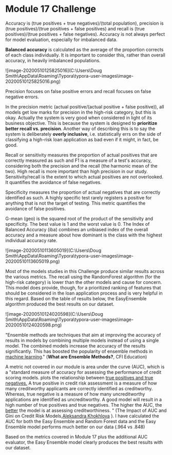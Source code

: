 # Module 17 Challenge

Accuracy is (true positives + true negatives)/(total population), precision is (true positives)/(true positives + false positives) and recall is (true positives)/(true positives + false negatives).  Accuracy is not always perfect for model evaluation, especially for imbalanced data.  

**Balanced accuracy** is calculated as the average of the proportion corrects of each class individually.  It is important to consider this, rather than overall accuracy, in heavily imbalanced populations.

![image-20200510125825016](C:\Users\Doug Smith\AppData\Roaming\Typora\typora-user-images\image-20200510125825016.png)

Precision focuses on false positive errors and recall focuses on false negative errors.

In the precision metric (actual positive/(actual positive + false positive)), all models get low marks for precision in the high-risk category, but this is okay.  Actually the system is very good when considered in light of its business objective. This is because the system is designed to **prioritize better recall vs. precision**. Another way of describing this is to say the system is deliberately **overly inclusive**, i.e. statistically errs on the side of classifying a high-risk loan application as bad even if it might, in fact, be good.   

Recall or sensitivity measures the proportion of actual positives that are correctly measured as such and F1 is a measure of a test's accuracy, considering both the precision and the recall (the harmonic mean of the two).  High recall is more important than high precision in our study.  Sensitivity/recall is the extent to which actual positives are not overlooked.  It quantifies the avoidance of false negatives.

Specificity measures the proportion of actual negatives that are correctly identified as such.    A highly specific test rarely registers a positive for anything that is not the target of testing.  This metric quantifies the avoidance of false positives.

G-mean (geo) is the squared root of the product of the sensitivity and specificity.  The best value is 1 and the worst value is 0.  The Index of Balanced Accuracy (iba) combines an unbiased index of the overall accuracy and a measure about how dominant is the class with the highest individual accuracy rate.

![image-20200510113605019](C:\Users\Doug Smith\AppData\Roaming\Typora\typora-user-images\image-20200510113605019.png)



Most of the models studies in this Challenge produce similar results across the various metrics.  The recall using the RandomForest algorithm (for the high-risk category) is lower than the other models and cause for concern.  This model does provide, though, for a prioritized ranking of features that should be considered in the loan application process and is very helpful in this regard.  Based on the table of results below, the EasyEnsemble algorithm produced the best results on our dataset.

![image-20200510124020598](C:\Users\Doug Smith\AppData\Roaming\Typora\typora-user-images\image-20200510124020598.png)

"Ensemble methods are techniques that aim at improving the accuracy of results in models by combining multiple models instead of using a single model. The combined models increase the accuracy of the results significantly. This has boosted the popularity of ensemble methods in [machine learning](https://courses.corporatefinanceinstitute.com/courses/machine-learning-python-fundamentals)." (**What are Ensemble Methods?**, CFI Education)  

A metric not covered in our module is area under the curve (AUC), which is a "standard measure of accuracy for assessing the performance of credit scoring models.  plots the relationship between [true positives and true negatives.](http://www.mathworks.com/help/phased/examples/detector-performance-analysis-using-roc-curves.html) A true positive in credit risk assessment is a measure of how many creditworthy applicants are correctly identified as creditworthy. Whereas, true negative is a measure of how many uncreditworthy applications are identified as uncreditworthy. A good model will result in a high number of true positives and true negatives. The higher the AUC, the [better](https://books.google.com.mx/books?hl=en&lr=&id=7UQzDwAAQBAJ&oi=fnd&pg=PR2&dq=gini+coefficient+credit+scoring&ots=5R19peMJQo&sig=4AGOK1RxxaHCgBzGbVDuFeWwghQ#v=onepage&q=gini&f=false) the model is at assessing creditworthiness. " (The Impact of AUC and Gini on Credit Risk Models,[Aleksandra Khokhlova](https://blog.instantor.com/author/aleksandra-khokhlova) ).  I have calculated the AUC for both the Easy Ensemble and Random Forest data and the Easy Ensemble model performs much better on our data (.964 vs .848)

Based on the metrics covered in Module 17 plus the additional AUC evaluator, the Easy Ensemble model clearly produces the best results with our dataset.

